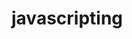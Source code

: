                                                                                                                                                   
# javascripting


